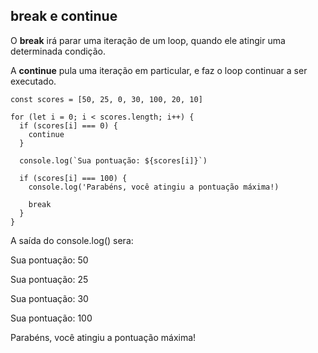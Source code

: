 ## break e continue

O **break** irá parar uma iteração de um loop, quando ele atingir uma determinada condição.

A **continue** pula uma iteração em particular, e faz o loop continuar a ser executado.
~~~
const scores = [50, 25, 0, 30, 100, 20, 10]

for (let i = 0; i < scores.length; i++) {
  if (scores[i] === 0) {
    continue
  }

  console.log(`Sua pontuação: ${scores[i]}`)

  if (scores[i] === 100) {
    console.log('Parabéns, você atingiu a pontuação máxima!)

    break
  }
}
~~~

A saída do console.log() sera: 

  Sua pontuação: 50

  Sua pontuação: 25

  Sua pontuação: 30

  Sua pontuação: 100

  Parabéns, você atingiu a pontuação máxima!
